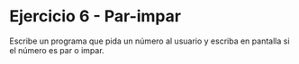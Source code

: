 # Ejercicio 6 - Par-impar

Escribe un programa que pida un número al usuario y escriba en pantalla si el número es par o impar.
